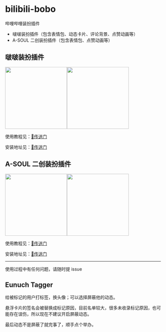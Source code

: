 # bilibili-bobo
哔哩哔哩装扮插件

- 啵啵装扮插件（包含表情包、动态卡片、评论背景、点赞动画等）
- A-SOUL 二创装扮插件（包含表情包、点赞动画等）

## 啵啵装扮插件

<img src="https://i0.hdslb.com/bfs/article/d3d6c518812268213dfe5131d481f50a7c6ebffe.png" width="200" /><img src="https://i0.hdslb.com/bfs/new_dyn/612289c954209963526b2405b1730d971320060365.png" width="200" />

使用教程见：[🔗传送门](https://www.bilibili.com/read/cv17348244)

安装地址见：[🔗传送门](https://greasyfork.org/zh-CN/scripts/447261-bilibili-%E5%95%B5%E5%95%B5%E8%A1%A8%E6%83%85%E5%8C%85)

## A-SOUL 二创装扮插件

<img src="https://i0.hdslb.com/bfs/article/d2424c6e289117dd496b601717b3a5d758496715.png" width="200" /><img src="https://i0.hdslb.com/bfs/new_dyn/d0ef1e6eb86b3c2cb121a466d4e06b411320060365.gif" width="200" />

使用教程见：[🔗传送门](https://www.bilibili.com/read/cv17499333)

安装地址见：[🔗传送门](https://greasyfork.org/zh-CN/scripts/447660-bilibili-a-soul%E4%BA%8C%E5%88%9B%E8%A1%A8%E6%83%85%E5%8C%85)

---

使用过程中有任何问题，请随时提 issue

## Eunuch Tagger

给被标记的用户打标签，换头像；可以选择屏蔽他的动态。

悬浮卡片的签名会被替换成标记原因，目前名单较大，很多未收录标记原因，也可能存在误伤，所以现在不建议开启屏蔽动态。

最后动态不是屏蔽了就完事了，顺手点个举办。
